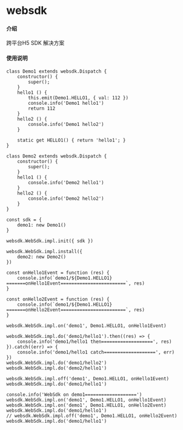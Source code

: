 # websdk

#### 介绍
跨平台H5 SDK 解决方案

#### 使用说明
    class Demo1 extends websdk.Dispatch {
        constructor() {
            super();
        }
        hello1 () {
            this.emit(Demo1.HELLO1, { val: 112 })
            console.info('Demo1 hello1')
            return 112
        }
        hello2 () {
            console.info('Demo1 hello2')
        }

        static get HELLO1() { return 'hello1'; }
    }

    class Demo2 extends websdk.Dispatch {
        constructor() {
            super();
        }
        hello1 () {
            console.info('Demo2 hello1')
        }
        hello2 () {
            console.info('Demo2 hello2')
        }
    }

    const sdk = {
        demo1: new Demo1()
    }

    websdk.WebSdk.impl.init({ sdk })

    websdk.WebSdk.impl.install({
        demo2: new Demo2()
    })

    const onHello1Event = function (res) {
        console.info(`demo1/${Demo1.HELLO1} =======onHello1Event========================`, res)
    }

    const onHello2Event = function (res) {
        console.info(`demo1/${Demo1.HELLO1} =======onHello2Event========================`, res)
    }

    websdk.WebSdk.impl.on('demo1', Demo1.HELLO1, onHello1Event)

    websdk.WebSdk.impl.do('demo1/hello1').then((res) => {
        console.info('demo1/hello1 then===================', res)
    }).catch((err) => {
        console.info('demo1/hello1 catch===================', err)
    })
    websdk.WebSdk.impl.do('demo1/hello2')
    websdk.WebSdk.impl.do('demo2/hello1')
    
    websdk.WebSdk.impl.off('demo1', Demo1.HELLO1, onHello1Event)
    websdk.WebSdk.impl.do('demo1/hello1')

    console.info('WebSdk on demo1===================')
    websdk.WebSdk.impl.on('demo1', Demo1.HELLO1, onHello1Event)
    websdk.WebSdk.impl.on('demo1', Demo1.HELLO1, onHello2Event)
    websdk.WebSdk.impl.do('demo1/hello1')
    // websdk.WebSdk.impl.off('demo1', Demo1.HELLO1, onHello2Event)
    websdk.WebSdk.impl.do('demo1/hello1')